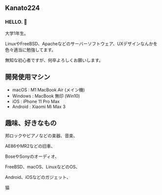 ## Kanato224

### HELLO. 👋

大学1年生。

LinuxやFreeBSD、Apacheなどのサーバーソフトウェア、UXデザインなんかを
色々適当に勉強してます。

無知な初心者ですが、何卒よろしくお願いします。

## 開発使用マシン

- macOS : M1 MacBook Air (メイン機)
- Windows : MacBook 無印 (Win10)
- iOS : iPhone 11 Pro Max
- Android : Xiaomi Mi Max 3

## 趣味、好きなもの

邦ロックやピアノなどの楽器、音楽、

AE86やMR2などの旧車、

BoseやSonyのオーディオ、

FreeBSD、macOS、LinuxなどのOS、

Android、iOSなどのガジェット、

猫

<!--
**kanato224/kanato224** is a ✨ _special_ ✨ repository because its `README.md` (this file) appears on your GitHub profile.

Here are some ideas to get you started:

- 🔭 I’m currently working on ...
- 🌱 I’m currently learning ...
- 👯 I’m looking to collaborate on ...
- 🤔 I’m looking for help with ...
- 💬 Ask me about ...
- 📫 How to reach me: ...
- 😄 Pronouns: ...
- ⚡ Fun fact: ...
-->
